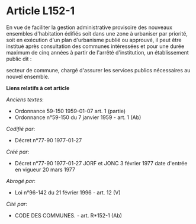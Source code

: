 # Article L152-1

En vue de faciliter la gestion administrative provisoire des nouveaux ensembles d'habitation édifiés soit dans une zone à
urbaniser par priorité, soit en exécution d'un plan d'urbanisme publié ou approuvé, il peut être institué après consultation
des communes intéressées et pour une durée maximum de cinq années à partir de l'arrêté d'institution, un établissement public
dit :

secteur de commune, chargé d'assurer les services publics nécessaires au nouvel ensemble.

**Liens relatifs à cet article**

_Anciens textes_:

  - Ordonnance 59-150 1959-01-07 art. 1 (partie)
  - Ordonnance n°59-150 du 7 janvier 1959 - art. 1 (Ab)

_Codifié par_:

  - Décret n°77-90 1977-01-27

_Créé par_:

  - Décret n°77-90 1977-01-27 JORF et JONC 3 février 1977 date d'entrée en vigueur 20 mars 1977

_Abrogé par_:

  - Loi n°96-142 du 21 février 1996 - art. 12 (V)

_Cité par_:

  - CODE DES COMMUNES. - art. R*152-1 (Ab)
